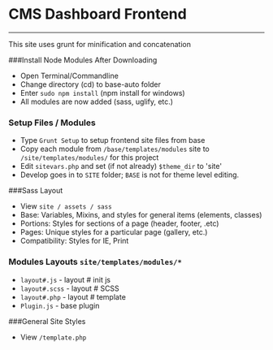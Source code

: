 # CMS Dashboard Frontend
----

This site uses grunt for minification and concatenation

###Install Node Modules After Downloading
- Open Terminal/Commandline
- Change directory (cd) to base-auto folder
- Enter `sudo npm install`  (npm install for windows)
- All modules are now added (sass, uglify, etc.)

### Setup Files / Modules
- Type `Grunt Setup` to setup frontend site files from base
- Copy each module from `/base/templates/modules` site to `/site/templates/modules/` for this project
- Edit `sitevars.php` and set (if not already) `$theme_dir` to 'site'
- Develop goes in to `SITE` folder; `BASE` is not for theme level editing.

###Sass Layout
- View `site / assets / sass`
- Base: Variables, Mixins, and styles for general items (elements, classes)
- Portions: Styles for sections of a page (header, footer, .etc)
- Pages: Unique styles for a particular page (gallery, etc.)
- Compatibility: Styles for IE, Print

### Modules Layouts `site/templates/modules/*`
- `layout#.js` - layout # init js
- `layout#.scss` - layout # SCSS
- `layout#.php` - layout # template
- `Plugin.js` - base plugin

###General Site Styles
- View `/template.php`
